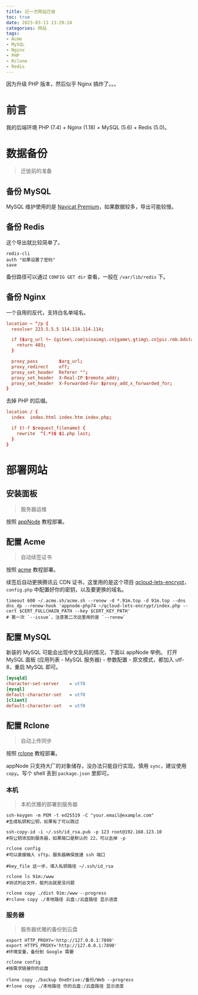 ```yaml
---
title: 记一次网站迁徙
toc: true
date: 2023-03-13 13:29:24
categories: 网站
tags:
- Acme
- MySQL
- Nginx
- PHP
- Rclone
- Redis
---
```

因为升级 PHP 版本，然后似乎 Nginx 搞炸了。。。
<!-- more -->

# 前言

我的后端环境 PHP (7.4) + Nginx (1.18) + MySQL (5.6) + Redis (5.0)。

# 数据备份
> 迁徙前的准备

## 备份 MySQL

MySQL 维护使用的是 [Navicat Premium](https://www.navicat.com.cn)，如果数据较多，导出可能较慢。

## 备份 Redis

这个导出就比较简单了。

``` shell
redis-cli
auth "如果设置了密码"
save
```

备份路径可以通过 `CONFIG GET dir` 查看，一般在 `/var/lib/redis` 下。

## 备份 Nginx

一个自用的反代，支持白名单域名。

``` conf
location ~ ^/p {
  resolver 223.5.5.5 114.114.114.114;

  if ($arg_url !~ (gitee\.com|sinaimg\.cn|game\.gtimg\.cn|pic.rmb.bdstatic.com|api\.github\.com|opengraph\.githubassets\.com)) {
    return 403;
  }

  proxy_pass        $arg_url;
  proxy_redirect    off;
  proxy_set_header	Referer "";
  proxy_set_header	X-Real-IP $remote_addr;
  proxy_set_header	X-Forwarded-For $proxy_add_x_forwarded_for;
}
```

去掉 PHP 的后缀。

``` conf
location / {
  index  index.html index.htm index.php;

  if (!-f $request_filename) {
    rewrite  ^(.*)$ $1.php last;
  }
}
```

# 部署网站

## 安装面板
> 服务器运维

按照 [appNode](https://www.appnode.com/install) 教程部署。

## 配置 Acme
> 自动续签证书

按照 [acme](https://github.com/acmesh-official/acme.sh/wiki/%E8%AF%B4%E6%98%8E) 教程部署。

续签后自动更换腾讯云 CDN 证书，这里用的是这个项目 [qcloud-lets-encrypt](https://github.com/idawnlight/qcloud-lets-encrypt)，`config.php` 中配置好你的密钥，以及要更换的域名。

``` shell
timeout 600 ~/.acme.sh/acme.sh --renew -d *.91m.top -d 91m.top --dns dns_dp --renew-hook 'appnode-php74 ~/qcloud-lets-encrypt/index.php --cert $CERT_FULLCHAIN_PATH --key $CERT_KEY_PATH'
# 第一次 `--issue`，注意第二次这里用的是 `--renew`
```

## 配置 MySQL

新装的 MySQL 可能会出现中文乱码的情况，下面以 appNode 举例。
打开 MySQL 面板 (应用列表 - MySQL 服务器) - 参数配置 - 原文模式，都加入 utf-8，重启 MySQL 即可。

``` ini
[mysqld]
character-set-server 	= utf8
[mysql]
default-character-set	= utf8
[client]
default-character-set	= utf8
```

## 配置 Rclone
> 自动上传同步

按照 [rclone](https://rclone.org/install) 教程部署。

appNode 只支持大厂的对象储存，没办法只能自行实现。慎用 `sync`，建议使用 `copy`。写个 shell 丢到 `package.json` 里即可。

### 本机
> 本机优雅的部署到服务器

``` shell
ssh-keygen -m PEM -t ed25519 -C "your.email@example.com"
#生成私钥和公钥，如果有了可以跳过

ssh-copy-id -i ~/.ssh/id_rsa.pub -p 123 root@192.168.123.10
#将公钥添加到服务器，如果端口是默认的 22，可以去掉 -p

rclone config
#可以直接输入 sftp，服务器确保放通 ssh 端口

#key_file 这一步，填入私钥路径 ~/.ssh/id_rsa

rclone ls 91m:/www
#测试列出文件，能列出就是没问题

rclone copy ./dist 91m:/www --progress
#rclone copy ./本地路径 云盘:/云盘路径 显示进度
```

### 服务器
> 服务器优雅的备份到云盘

``` shell
export HTTP_PROXY='http://127.0.0.1:7890'
export HTTPS_PROXY='http://127.0.0.1:7890'
#环境变量，备份到 Google 需要

rclone config
#按需求链接你的云盘

rlone copy ./backup OneDrive:/备份/Web --progress
#rlone copy ./本地路径 你的云盘:/云盘路径 显示进度
```